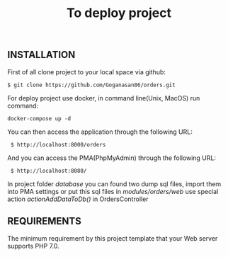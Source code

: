 <p align="center">
    <h1 align="center">To deploy project</h1>
    <br>
</p>


INSTALLATION
------------
First of all clone project to your local space via github:

~~~
$ git clone https://github.com/Goganasan86/orders.git
~~~

For deploy project use docker, in command line(Unix, MacOS) run command:

    docker-compose up -d
    
You can then access the application through the following URL:

~~~
 $ http://localhost:8000/orders
~~~

And you can access the PMA(PhpMyAdmin) through the following URL:

~~~
 $ http://localhost:8080/
~~~

In project folder <i>database</i> you can found two dump sql files, import them into PMA settings or put this sql files in <i>modules/orders/web</i> use special action <i>actionAddDataToDb()</i> in OrdersController 


REQUIREMENTS
------------

The minimum requirement by this project template that your Web server supports PHP 7.0.
